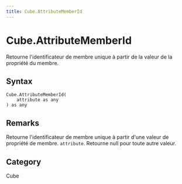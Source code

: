 ```yaml
---
title: Cube.AttributeMemberId
---
```


# Cube.AttributeMemberId


Retourne l&#39;identificateur de membre unique à partir de la valeur de la propriété du membre.


## Syntax

```powerquery
Cube.AttributeMemberId(
    attribute as any
) as any
```


## Remarks

Retourne l'identificateur de membre unique à partir d'une valeur de propriété de membre. <code>attribute</code>. Retourne null pour toute autre valeur.



## Category
Cube

